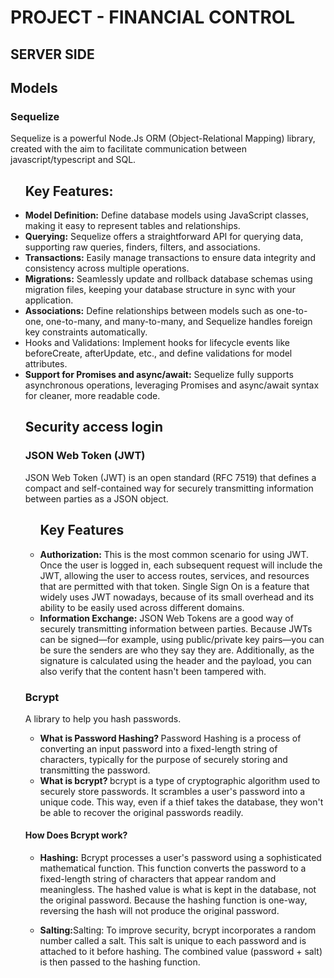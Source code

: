 # PROJECT - FINANCIAL CONTROL

## SERVER SIDE

## Models
### Sequelize
Sequelize is a powerful Node.Js ORM (Object-Relational Mapping) library, created with the aim to facilitate communication between javascript/typescript and SQL.

<ul>
<h2>Key Features:</h2>

<li><strong>Model Definition:</strong> Define database models using JavaScript classes, making it easy to represent tables and relationships.</li>

<li><strong>Querying:</strong> Sequelize offers a straightforward API for querying data, supporting raw queries, finders, filters, and associations.</li>

<li><strong>Transactions:</strong> Easily manage transactions to ensure data integrity and consistency across multiple operations. </li>

<li><strong>Migrations:</strong> Seamlessly update and rollback database schemas using migration files, keeping your database structure in sync with your application. </li>

<li><strong>Associations:</strong> Define relationships between models such as one-to-one, one-to-many, and many-to-many, and Sequelize handles foreign key constraints automatically.</li>

<li><storng>Hooks and Validations:</strong> Implement hooks for lifecycle events like beforeCreate, afterUpdate, etc., and define validations for model attributes.</li>

<li><strong>Support for Promises and async/await:</strong> Sequelize fully supports asynchronous operations, leveraging Promises and async/await syntax for cleaner, more readable code.</li>

## Security access login

### JSON Web Token (JWT)
<quote>JSON Web Token (JWT) is an open standard (RFC 7519) that defines a compact and self-contained way for securely transmitting information between parties as a JSON object.</quote>
<ul>
<h2>Key Features</h2>

<li><strong>Authorization:</strong> This is the most common scenario for using JWT. Once the user is logged in, each subsequent request will include the JWT, allowing the user to access routes, services, and resources that are permitted with that token. Single Sign On is a feature that widely uses JWT nowadays, because of its small overhead and its ability to be easily used across different domains.</li>

<li><strong>Information Exchange:</strong> JSON Web Tokens are a good way of securely transmitting information between parties. Because JWTs can be signed—for example, using public/private key pairs—you can be sure the senders are who they say they are. Additionally, as the signature is calculated using the header and the payload, you can also verify that the content hasn't been tampered with.</li>

</ul>

### Bcrypt
<quote>A library to help you hash passwords.</quote>

<ul>
    <li><strong>What is Password Hashing? </strong>Password Hashing is a process of converting an input password into a fixed-length string of characters, typically for the purpose of securely storing and transmitting the password.</li>
    <li><strong>What is bcrypt? </strong>bcrypt is a type of cryptographic algorithm used to securely store passwords. It scrambles a user's password into a unique code. This way, even if a thief takes the database, they won't be able to recover the original passwords readily.</li>
</ul>

#### How Does Bcrypt work?
* <b>Hashing:</b> Bcrypt processes a user's password using a sophisticated mathematical function. This function converts the password to a fixed-length string of characters that appear random and meaningless. The hashed value is what is kept in the database, not the original password. Because the hashing function is one-way, reversing the hash will not produce the original password.

* <b>Salting:</b>Salting: To improve security, bcrypt incorporates a random number called a salt. This salt is unique to each password and is attached to it before hashing. The combined value (password + salt) is then passed to the hashing function.
